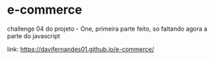 # e-commerce
challenge 04 do projeto - One, primeira parte feito, so faltando agora a parte do javascript



link: https://davifernandes01.github.io/e-commerce/
